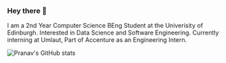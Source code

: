 ### Hey there 👋
I am a 2nd Year Computer Science BEng Student at the Univerisity of Edinburgh. Interested in Data Science and Software Engineering.
Currently interning at Umlaut, Part of Accenture as an Engineering Intern.

![Pranav's GitHub stats](https://github-readme-stats.vercel.app/api?username=pranavg23&show_icons=true&theme=cobalt)

<!--
**pranavg23/pranavg23** is a ✨ _special_ ✨ repository because its `README.md` (this file) appears on your GitHub profile.

Here are some ideas to get you started:

- 🔭 I’m currently working on ...
- 🌱 I’m currently learning ...
- 👯 I’m looking to collaborate on ...
- 🤔 I’m looking for help with ...
- 💬 Ask me about ...
- 📫 How to reach me: ...
- 😄 Pronouns: ...
- ⚡ Fun fact: ...
-->
